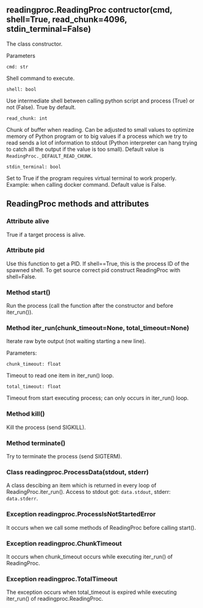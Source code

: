 ## readingproc.ReadingProc contructor(cmd, shell=True, read_chunk=4096, stdin_terminal=False)
The class constructor.

Parameters

`cmd: str`

Shell command to execute.

`shell: bool`

Use intermediate shell between calling python script and process (True) or not (False). True by default.

`read_chunk: int`

Chunk of buffer when reading. Can be adjusted to small values to optimize memory of Python program or to big values if a process which we try to read sends a lot of information to stdout (Python interpreter can hang trying to catch all the output if the value is too small). Default value is `ReadingProc._DEFAULT_READ_CHUNK`.

`stdin_terminal: bool`

Set to True if the program requires virtual terminal to work properly. Example: when calling docker command. Default value is False.

## ReadingProc methods and attributes

### Attribute alive
True if a target process is alive.

### Attribute pid
Use this function to get a PID.
If shell==True, this is the process ID of the spawned shell.
To get source correct pid construct ReadingProc with shell=False.

### Method start()
Run the process (call the function after the constructor and before iter_run()).

### Method iter_run(chunk_timeout=None, total_timeout=None)

Iterate raw byte output (not waiting starting a new line).

Parameters:

`chunk_timeout: float`

Timeout to read one item in iter_run() loop.

`total_timeout: float`

Timeout from start executing process; can only occurs in iter_run() loop.

### Method kill()
Kill the process (send SIGKILL).

### Method terminate()
Try to terminate the process (send SIGTERM).

### Class readingproc.ProcessData(stdout, stderr)
A class descibing an item which is returned in every loop of ReadingProc.iter_run(). Access to stdout got: `data.stdout`, stderr: `data.stderr`.

### Exception readingproc.ProcessIsNotStartedError
It occurs when we call some methods of ReadingProc before calling start().

### Exception readingproc.ChunkTimeout
It occurs when chunk_timeout occurs while executing iter_run() of ReadingProc.

### Exception readingproc.TotalTimeout
The exception occurs when total_timeout is expired while executing iter_run() of readingproc.ReadingProc.

